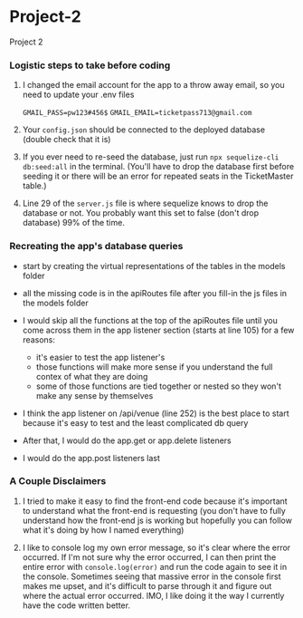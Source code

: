 # Project-2
Project 2

### Logistic steps to take before coding 

1. I changed the email account for the app to a throw away email, so you need to update your .env files 

    `GMAIL_PASS=pw123#456$`
    `GMAIL_EMAIL=ticketpass713@gmail.com`

2. Your `config.json` should be connected to the deployed database (double check that it is)

3. If you ever need to re-seed the database, just run `npx sequelize-cli db:seed:all` in the terminal. (You'll have to drop the database first before seeding it or there will be an error for repeated seats in the TicketMaster table.)

4. Line 29 of the `server.js` file is where sequelize knows to drop the database or not. You probably want this set to false (don't drop database) 99% of the time.



### Recreating the app's database queries

- start by creating the virtual representations of the tables in the models folder

- all the missing code is in the apiRoutes file after you fill-in the js files in the models folder

- I would skip all the functions at the top of the apiRoutes file until you come across them in the app listener section (starts at line 105) for a few reasons: 
    - it's easier to test the app listener's
    - those functions will make more sense if you understand the full contex of what they are doing
    - some of those functions are tied together or nested so they won't make any sense by themselves

- I think the app listener on /api/venue (line 252) is the best place to start because it's easy to test and the least complicated db query 

- After that, I would do the app.get or app.delete listeners 

- I would do the app.post listeners last




### A Couple Disclaimers

1. I tried to make it easy to find the front-end code because it's important to understand what the front-end is requesting (you don't have to fully understand how the front-end js is working but hopefully you can follow what it's doing by how I named everything)

2. I like to console log my own error message, so it's clear where the error occurred. If I'm not sure why the error occurred, I can then print the entire error with `console.log(error)` and run the code again to see it in the console. Sometimes seeing that massive error in the console first makes me upset, and it's difficult to parse through it and figure out where the actual error occurred. IMO, I like doing it the way I currently have the code written better.  